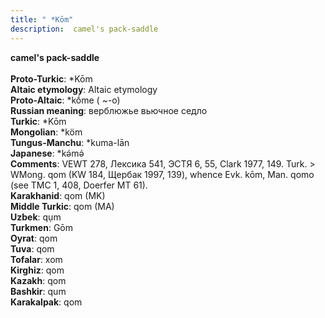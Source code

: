 ```yaml
---
title: " *Kōm"
description:  camel's pack-saddle
---
```

<p data-pagefind-weight="0.5">
<strong> camel's pack-saddle</strong><br><br>
<strong>Proto-Turkic</strong>:  *Kōm<br>
<strong>Altaic etymology</strong>:  Altaic etymology<br>
<strong> Proto-Altaic</strong>:  *kṓme ( ~-o)<br>
<strong>Russian meaning</strong>:  верблюжье вьючное седло<br>
<strong>Turkic</strong>:  *Kōm<br>
<strong>Mongolian</strong>:  *köm<br>
<strong>Tungus-Manchu</strong>:  *kuma-lān<br>
<strong>Japanese</strong>:  *kǝ́mǝ́<br>
<strong>Comments</strong>:  VEWT 278, Лексика 541, ЭСТЯ 6, 55, Clark 1977, 149. Turk. > WMong. qom (KW 184, Щербак 1997, 139), whence Evk. kōm, Man. qomo (see ТМС 1, 408, Doerfer MT 61).<br>
<strong>Karakhanid</strong>:  qom (MK)<br>
<strong>Middle Turkic</strong>:  qom (MA)<br>
<strong>Uzbek</strong>:  qụm<br>
<strong>Turkmen</strong>:  Gōm<br>
<strong>Oyrat</strong>:  qom<br>
<strong>Tuva</strong>:  qom<br>
<strong>Tofalar</strong>:  xom<br>
<strong>Kirghiz</strong>:  qom<br>
<strong>Kazakh</strong>:  qom<br>
<strong>Bashkir</strong>:  qum<br>
<strong>Karakalpak</strong>:  qom<br>

</p>

